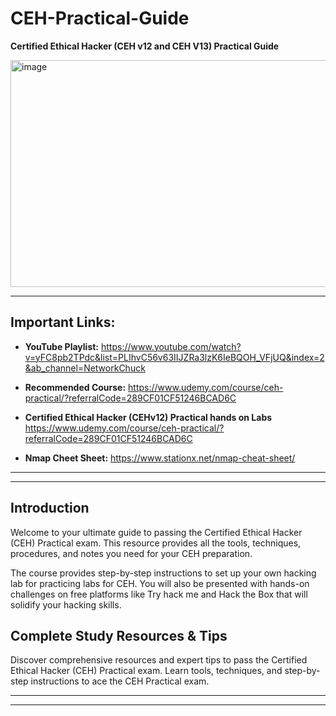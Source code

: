 # CEH-Practical-Guide

**Certified Ethical Hacker (CEH v12 and CEH V13) Practical Guide**

<img width="890" height="363" alt="image" src="https://github.com/user-attachments/assets/bf888202-0b87-4143-a09e-f1b37d37c7e9" />

---

## Important Links:
- **YouTube Playlist:**
  https://www.youtube.com/watch?v=yFC8pb2TPdc&list=PLIhvC56v63IIJZRa3lzK6IeBQOH_VFjUQ&index=2&ab_channel=NetworkChuck

- **Recommended Course:**
  https://www.udemy.com/course/ceh-practical/?referralCode=289CF01CF51246BCAD6C

- **Certified Ethical Hacker (CEHv12) Practical hands on Labs**
  https://www.udemy.com/course/ceh-practical/?referralCode=289CF01CF51246BCAD6C

- **Nmap Cheet Sheet:**
  https://www.stationx.net/nmap-cheat-sheet/
  
---
---

## Introduction
Welcome to your ultimate guide to passing the Certified Ethical Hacker (CEH) Practical exam. This resource provides all the tools, techniques, procedures, and notes you need for your CEH preparation.

The course provides step-by-step instructions to set up your own hacking lab for practicing labs for CEH. You will also be presented with hands-on challenges on free platforms like Try hack me and Hack the Box that will solidify your hacking skills.

## Complete Study Resources & Tips
Discover comprehensive resources and expert tips to pass the Certified Ethical Hacker (CEH) Practical exam. Learn tools, techniques, and step-by-step instructions to ace the CEH Practical exam.

---
---
